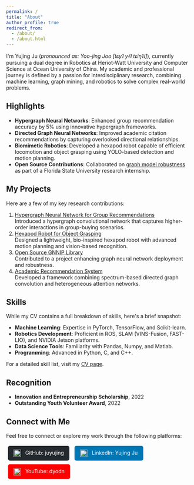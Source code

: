 ```yaml
---
permalink: /
title: "About"
author_profile: true
redirect_from: 
  - /about/
  - /about.html
---
```


I'm Yujing Ju (*pronounced as: Yoo-jing Joo [tɕy˥ y˧˥ tɕiŋ˥˩]*), currently pursuing a dual degree in Robotics at Heriot-Watt University and Computer Science at Ocean University of China. My academic and professional journey is defined by a passion for interdisciplinary research, combining machine learning, graph mining, and robotics to solve complex real-world problems.

## Highlights
- **Hypergraph Neural Networks**: Enhanced group recommendation accuracy by 5% using innovative hypergraph frameworks.  
- **Directed Graph Neural Networks**: Improved academic citation recommendations by capturing overlooked directional relationships.  
- **Biomimetic Robotics**: Developed a hexapod robot capable of efficient locomotion and object grasping using YOLO-based detection and motion planning.  
- **Open Source Contributions**: Collaborated on [graph model robustness](https://github.com/GNNIP/GNNIP) as part of a Florida State University research internship.

## My Projects
Here are a few of my key research contributions:

1. [Hypergraph Neural Network for Group Recommendations](https://github.com/juyujing/HyperGCN)  
   Introduced a hypergraph convolutional network that captures higher-order interactions in group-buying scenarios.  
2. [Hexapod Robot for Object Grasping](https://github.com/juyujing/Capturer)  
   Designed a lightweight, bio-inspired hexapod robot with advanced motion planning and vision-based recognition.  
3. [Open Source GNNIP Library](https://github.com/GNNIP/GNNIP)  
   Contributed to a project enhancing graph neural network deployment and robustness.  
4. [Academic Recommendation System](https://github.com/juyujing/Graduation-Project)  
   Developed a framework combining spectrum-based directed graph convolution and heterogeneous attention networks.

## Skills
While my CV contains a full breakdown of skills, here's a brief snapshot:
- **Machine Learning**: Expertise in PyTorch, TensorFlow, and Scikit-learn.  
- **Robotics Development**: Proficient in ROS, SLAM (VINS-Fusion, FAST-LIO), and NVIDIA Jetson platforms.  
- **Data Science Tools**: Familiarity with Pandas, Numpy, and Matlab.  
- **Programming**: Advanced in Python, C, and C++.  

For a detailed skill list, visit my [CV page](/cv/).

## Recognition
- **Innovation and Entrepreneurship Scholarship**, 2022  
- **Outstanding Youth Volunteer Award**, 2022  

## Connect with Me
Feel free to connect or explore my work through the following platforms:
<div style="margin: 10px 0;">
  <a href="https://github.com/juyujing" style="display: inline-block; padding: 10px 15px; margin: 5px; text-decoration: none; color: white; background-color: #24292e; border-radius: 5px;">
    <img src="https://github.githubassets.com/images/modules/logos_page/GitHub-Mark.png" alt="GitHub" style="height: 20px; vertical-align: middle; margin-right: 8px;">
    GitHub: juyujing
  </a>
  <a href="https://www.linkedin.com/in/juyujing" style="display: inline-block; padding: 10px 15px; margin: 5px; text-decoration: none; color: white; background-color: #0077b5; border-radius: 5px;">
    <img src="https://upload.wikimedia.org/wikipedia/commons/c/ca/LinkedIn_logo_initials.png" alt="LinkedIn" style="height: 20px; vertical-align: middle; margin-right: 8px;">
    LinkedIn: Yujing Ju
  </a>
  <a href="https://www.youtube.com/user/dyodn" style="display: inline-block; padding: 10px 15px; margin: 5px; text-decoration: none; color: white; background-color: #FF0000; border-radius: 5px;">
    <img src="https://upload.wikimedia.org/wikipedia/commons/4/42/YouTube_icon_%282013-2017%29.png" alt="YouTube" style="height: 20px; vertical-align: middle; margin-right: 8px;">
    YouTube: dyodn
  </a>
</div>

<br><br><br><br><br><br>

